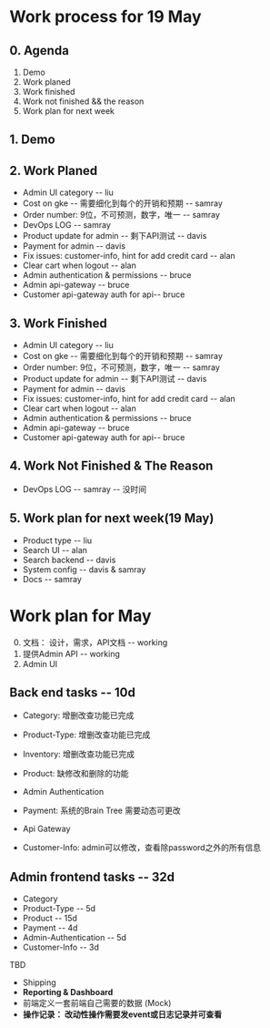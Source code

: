 # Work process for 19 May

## 0. Agenda

1. Demo
2. Work planed
3. Work finished
4. Work not finished && the reason
5. Work plan for next week

## 1. Demo

## 2. Work Planed
* Admin UI category -- liu
* Cost on gke -- 需要细化到每个的开销和预期  -- samray
* Order number: 9位，不可预测，数字，唯一  -- samray
* DevOps LOG  -- samray
* Product update for admin -- 剩下API测试 -- davis
* Payment for admin -- davis
* Fix issues: customer-info, hint for add credit card  -- alan
* Clear cart when logout -- alan
* Admin authentication & permissions -- bruce
* Admin api-gateway  -- bruce
* Customer api-gateway auth for api-- bruce

## 3. Work Finished
* Admin UI category -- liu
* Cost on gke -- 需要细化到每个的开销和预期  -- samray
* Order number: 9位，不可预测，数字，唯一  -- samray
* Product update for admin -- 剩下API测试 -- davis
* Payment for admin -- davis
* Fix issues: customer-info, hint for add credit card  -- alan
* Clear cart when logout -- alan
* Admin authentication & permissions -- bruce
* Admin api-gateway  -- bruce
* Customer api-gateway auth for api-- bruce

## 4. Work Not Finished & The Reason
* DevOps LOG  -- samray -- 没时间

## 5. Work plan for next week(19 May)
* Product type -- liu
* Search UI -- alan
* Search backend -- davis
* System config -- davis & samray
* Docs -- samray



# Work plan for May
0. 文档： 设计，需求，API文档 -- working
1. 提供Admin API -- working
2. Admin UI

## Back end tasks -- 10d
* Category: 增删改查功能已完成
* Product-Type: 增删改查功能已完成
* Inventory: 增删改查功能已完成

* Product: 缺修改和删除的功能 
* Admin Authentication
* Payment: 系统的Brain Tree 需要动态可更改 
* Api Gateway
* Customer-Info: admin可以修改，查看除password之外的所有信息

## Admin frontend tasks -- 32d
* Category 
* Product-Type -- 5d
* Product -- 15d
* Payment -- 4d
* Admin-Authentication -- 5d
* Customer-Info -- 3d

TBD
* Shipping
* **Reporting & Dashboard**
* 前端定义一套前端自己需要的数据 (Mock)
* **操作记录： 改动性操作需要发event或日志记录并可查看**
